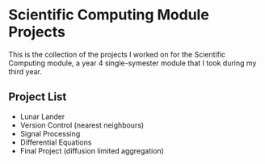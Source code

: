 # Scientific Computing Module Projects

This is the collection of the projects I worked on for the Scientific Computing module, a year 4 single-symester module that I took during my third year.

## Project List
* Lunar Lander
* Version Control (nearest neighbours)
* Signal Processing
* Differential Equations
* Final Project (diffusion limited aggregation)